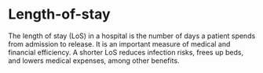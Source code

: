 # Length-of-stay
The length of stay (LoS) in a hospital is the number of days a patient spends from admission to release.
It is an important measure of medical and financial efficiency. A shorter LoS reduces infection risks, frees up beds, and lowers medical expenses, among other benefits.
